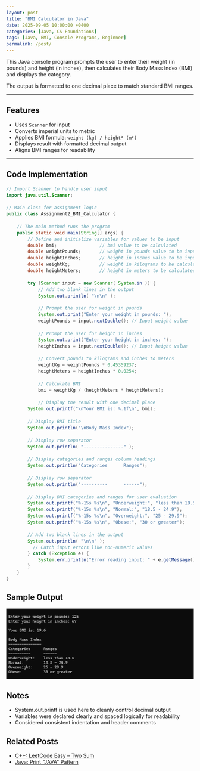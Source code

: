 ```yaml
---
layout: post
title: "BMI Calculator in Java"
date: 2025-09-05 10:00:00 +0400
categories: [Java, CS Foundations]
tags: [Java, BMI, Console Programs, Beginner]
permalink: /post/
---
```


This Java console program prompts the user to enter their weight (in pounds) and height (in inches), then calculates their Body Mass Index (BMI) and displays the category.

The output is formatted to one decimal place to match standard BMI ranges.

---

## Features

- Uses `Scanner` for input
- Converts imperial units to metric
- Applies BMI formula: `weight (kg) / height² (m²)`
- Displays result with formatted decimal output
- Aligns BMI ranges for readability

---

## Code Implementation

```java
// Import Scanner to handle user input
import java.util.Scanner;
 
// Main class for assignment logic
public class Assignment2_BMI_Calculator {

    // The main method runs the program
    public static void main(String[] args) {    
        // Define and initialize variables for values to be input
        double bmi;                // bmi value to be calculated
        double weightPounds;       // weight in pounds value to be input
        double heightInches;       // height in inches value to be input
        double weightKg;           // weight in kilograms to be calculated
        double heightMeters;       // height in meters to be calculated

        try (Scanner input = new Scanner( System.in )) {
            // Add two blank lines in the output
            System.out.println( "\n\n" );

            // Prompt the user for weight in pounds
            System.out.print("Enter your weight in pounds: ");
            weightPounds = input.nextDouble(); // Input weight value

            // Prompt the user for height in inches
            System.out.print("Enter your height in inches: ");
            heightInches = input.nextDouble(); // Input height value
            
            // Convert pounds to kilograms and inches to meters
            weightKg = weightPounds * 0.45359237;
            heightMeters = heightInches * 0.0254;

            // Calculate BMI
            bmi = weightKg / (heightMeters * heightMeters);

            // Display the result with one decimal place
        System.out.printf("\nYour BMI is: %.1f\n", bmi);

        // Display BMI title
        System.out.println("\nBody Mass Index");

        // Display row separator
        System.out.println( "---------------" );

        // Display categories and ranges column headings
        System.out.println("Categories      Ranges");

        // Display row separator
        System.out.println("----------      ------");
        
        // Display BMI categories and ranges for user evaluation
        System.out.printf("%-15s %s\n", "Underweight:", "less than 18.5");
        System.out.printf("%-15s %s\n", "Normal:", "18.5 - 24.9");
        System.out.printf("%-15s %s\n", "Overweight:", "25 - 29.9");
        System.out.printf("%-15s %s\n", "Obese:", "30 or greater");

        // Add two blank lines in the output
        System.out.println( "\n\n" );
          // Catch input errors like non-numeric values
        } catch (Exception e) {
            System.err.println("Error reading input: " + e.getMessage());
        }
    }
}
```

## Sample Output
![Console output showing Body Mass Index (BMI)](/assets/img/bmi-calculator.png)  

## Notes
- System.out.printf is used here to cleanly control decimal output
- Variables were declared clearly and spaced logically for readability
- Considered consistent indentation and header comments

## Related Posts
- [C++: LeetCode Easy – Two Sum](https://anthony-reese.github.io/posts/2025-03-02-leetcode-167-two-sum-ii-input-array-is-sorted.markdown)
- [Java: Print "JAVA" Pattern](https://anthony-reese.github.io/posts/2025-08-28-java-pattern.md)